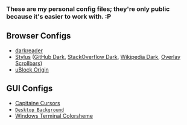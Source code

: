 ### These are my personal config files; they're only public because it's easier to work with. :P

Browser Configs
---------------

* [darkreader](https://github.com/darkreader/darkreader)
* [Stylus](https://github.com/openstyles/stylus) ([GitHub Dark](https://github.com/StylishThemes/GitHub-Dark), [StackOverflow Dark](https://github.com/StylishThemes/StackOverflow-Dark), [Wikipedia Dark](https://github.com/StylishThemes/Wikipedia-Dark), [Overlay Scrollbars](https://github.com/StylishThemes/Overlay-Scrollbars))
* [uBlock Origin](https://github.com/gorhill/uBlock)

GUI Configs
-----------

* [Capitaine Cursors](https://github.com/keeferrourke/capitaine-cursors)
* [`Desktop Background`](https://raw.githubusercontent.com/xtevenx/config-files/master/backup/desktop_background.png)
* [Windows Terminal Colorsheme](https://github.com/julianlatest/material-windows-terminal)
